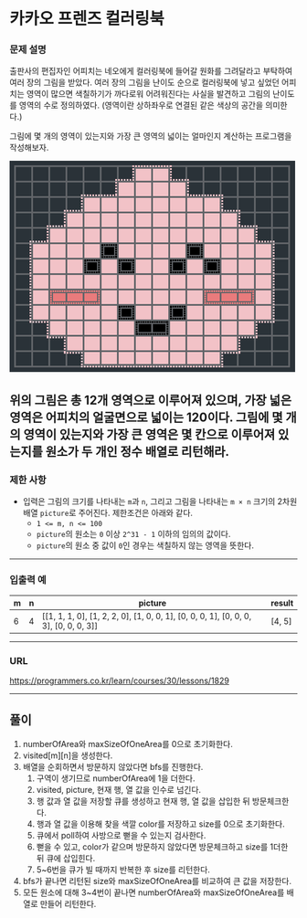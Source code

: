 # 카카오 프렌즈 컬러링북

### 문제 설명

출판사의 편집자인 어피치는 네오에게 컬러링북에 들어갈 원화를 그려달라고 부탁하여 여러 장의 그림을 받았다. 여러 장의 그림을 난이도 순으로 컬러링북에 넣고 싶었던 어피치는 영역이 많으면 색칠하기가 까다로워 어려워진다는 사실을 발견하고 그림의 난이도를 영역의 수로 정의하였다. (영역이란 상하좌우로 연결된 같은 색상의 공간을 의미한다.)

그림에 몇 개의 영역이 있는지와 가장 큰 영역의 넓이는 얼마인지 계산하는 프로그램을 작성해보자.

![jpg_1](./1.png)

위의 그림은 총 12개 영역으로 이루어져 있으며, 가장 넓은 영역은 어피치의 얼굴면으로 넓이는 120이다.
그림에 몇 개의 영역이 있는지와 가장 큰 영역은 몇 칸으로 이루어져 있는지를 원소가 두 개인 정수 배열로 리턴해라.
-----------
### 제한 사항

- 입력은 그림의 크기를 나타내는 `m`과 `n`, 그리고 그림을 나타내는 `m × n` 크기의 2차원 배열 `picture`로 주어진다. 제한조건은 아래와 같다.
  - `1 <= m, n <= 100`
  - `picture`의 원소는 `0` 이상 `2^31 - 1` 이하의 임의의 값이다.
  - `picture`의 원소 중 값이 `0`인 경우는 색칠하지 않는 영역을 뜻한다.

-----------
### 입출력 예

| m   | n   | picture                                                                              | result |
|-----|-----|--------------------------------------------------------------------------------------|--------|
| 6   | 4   | [[1, 1, 1, 0], [1, 2, 2, 0], [1, 0, 0, 1], [0, 0, 0, 1], [0, 0, 0, 3], [0, 0, 0, 3]] | [4, 5] |

-----------
### URL

https://programmers.co.kr/learn/courses/30/lessons/1829

-----------
## 풀이
1. numberOfArea와 maxSizeOfOneArea를 0으로 초기화한다.
2. visited[m][n]을 생성한다.
3. 배열을 순회하면서 방문하지 않았다면 bfs를 진행한다.
   1. 구역이 생기므로 numberOfArea에 1을 더한다.
   2. visited, picture, 현재 행, 열 값을 인수로 넘긴다.
   3. 행 값과 열 값을 저장할 큐를 생성하고 현재 행, 열 값을 삽입한 뒤 방문체크한다.
   4. 행과 열 값을 이용해 찾을 색깔 color를 저장하고 size를 0으로 초기화한다.
   5. 큐에서 poll하여 사방으로 뻗을 수 있는지 검사한다.
   6. 뻗을 수 있고, color가 같으며 방문하지 않았다면 방문체크하고 size를 1더한 뒤 큐에 삽입힌다.
   7. 5~6번을 큐가 빌 때까지 반복한 후 size를 리턴한다.
4. bfs가 끝나면 리턴된 size와 maxSizeOfOneArea를 비교하여 큰 값을 저장한다.
5. 모든 원소에 대해 3~4번이 끝나면 numberOfArea와 maxSizeOfOneArea를 배열로 만들어 리턴한다.